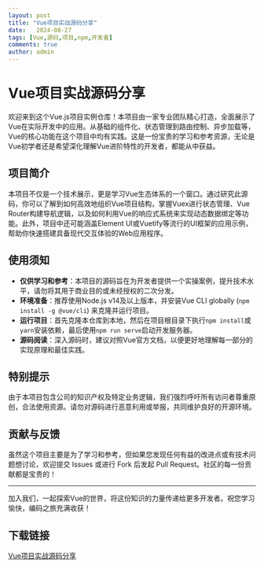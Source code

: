```yaml
---
layout: post
title: "Vue项目实战源码分享"
date:   2024-08-27
tags: [Vue,源码,项目,npm,开发者]
comments: true
author: admin
---
```

# Vue项目实战源码分享

欢迎来到这个Vue.js项目实例仓库！本项目由一家专业团队精心打造，全面展示了Vue在实际开发中的应用。从基础的组件化、状态管理到路由控制、异步加载等，Vue的核心功能在这个项目中均有实践。这是一份宝贵的学习和参考资源，无论是Vue初学者还是希望深化理解Vue进阶特性的开发者，都能从中获益。

## 项目简介

本项目不仅是一个技术展示，更是学习Vue生态体系的一个窗口。通过研究此源码，你可以了解到如何高效地组织Vue项目结构，掌握Vuex进行状态管理、Vue Router构建导航逻辑，以及如何利用Vue的响应式系统来实现动态数据绑定等功能。此外，项目中还可能涵盖Element UI或Vuetify等流行的UI框架的应用示例，帮助你快速搭建具备现代交互体验的Web应用程序。

## 使用须知

- **仅供学习和参考**：本项目的源码旨在为开发者提供一个实操案例，提升技术水平，请勿将其用于商业目的或未经授权的二次分发。
- **环境准备**：推荐使用Node.js v14及以上版本，并安装Vue CLI globally (`npm install -g @vue/cli`) 来克隆并运行项目。
- **运行项目**：首先克隆本仓库到本地，然后在项目根目录下执行`npm install`或`yarn`安装依赖，最后使用`npm run serve`启动开发服务器。
- **源码阅读**：深入源码时，建议对照Vue官方文档，以便更好地理解每一部分的实现原理和最佳实践。

## 特别提示

由于本项目包含公司的知识产权及特定业务逻辑，我们强烈呼吁所有访问者尊重原创，合法使用资源。请勿对源码进行恶意利用或举报，共同维护良好的开源环境。

## 贡献与反馈

虽然这个项目主要是为了学习和参考，但如果您发现任何有益的改进点或有技术问题想讨论，欢迎提交 Issues 或进行 Fork 后发起 Pull Request。社区的每一份贡献都是宝贵的！

---

加入我们，一起探索Vue的世界，将这份知识的力量传递给更多开发者。祝您学习愉快，编码之旅充满收获！

## 下载链接

[Vue项目实战源码分享](https://pan.quark.cn/s/43d6c2ea6fff)